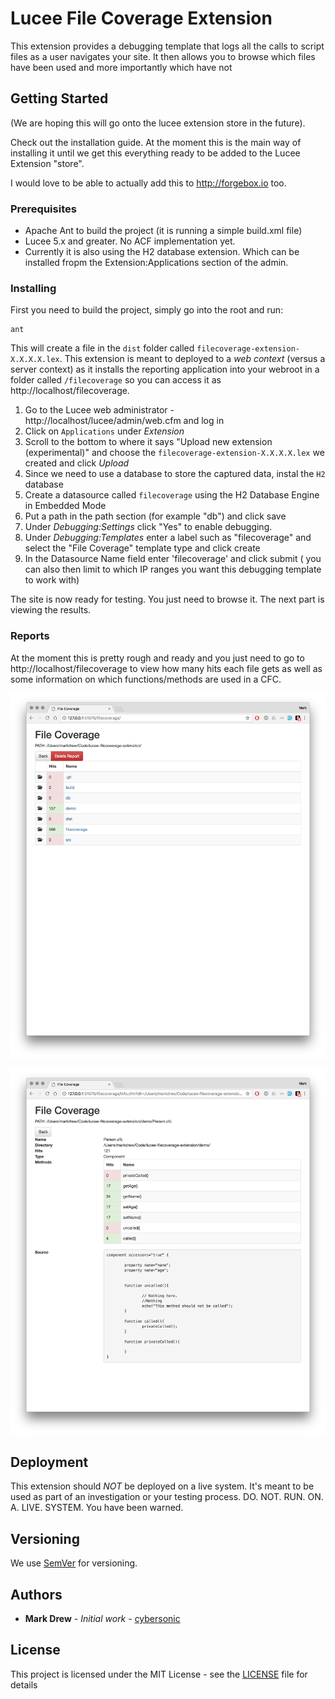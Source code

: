 # Lucee File Coverage Extension

This extension provides a debugging template that logs all the calls to script files as a user navigates your site. It then allows you to browse which files have been used and more importantly which have not

## Getting Started

(We are hoping this will go onto the lucee extension store in the future).


Check out the installation guide. At the moment this is the main way of installing it until we get this everything ready to be added to the Lucee Extension "store". 

I would love to be able to actually add this to http://forgebox.io too. 



### Prerequisites

- Apache Ant to build the project (it is running a simple build.xml file)
- Lucee 5.x and greater. No ACF implementation yet. 
- Currently it is also using the H2 database extension. Which can be installed fropm the Extension:Applications section of the admin.


### Installing

First you need to build the project, simply go into the root and run:
```
ant
```

This will create a file in the `dist` folder called `filecoverage-extension-X.X.X.X.lex`. This extension is meant to deployed to a *web context* (versus a server context) as it installs the reporting application into your webroot in a folder called `/filecoverage` so you can access it as http://localhost/filecoverage.

1. Go to the Lucee web administrator - http://localhost/lucee/admin/web.cfm  and log in
1. Click on `Applications` under *Extension*
1. Scroll to the bottom to where it says "Upload new extension (experimental)" and choose the `filecoverage-extension-X.X.X.X.lex` we created and click *Upload*
1. Since we need to use a database to store the captured data, instal the `H2` database
1. Create a datasource called `filecoverage` using the H2 Database Engine in Embedded Mode
1. Put a path in the path section (for example "db") and click save
1. Under *Debugging:Settings* click "Yes" to enable debugging. 
1. Under *Debugging:Templates* enter a label such as "filecoverage" and select the "File Coverage" template type and click create
1. In the Datasource Name field enter 'filecoverage' and click submit ( you can also then limit to which IP ranges you want this debugging template to work with)

The site is now ready for testing. You just need to browse it. The next part is viewing the results.


### Reports
	
At the moment this is pretty rough and ready and you just need to go to http://localhost/filecoverage to view how many hits each file gets as well as some information on which functions/methods are used in a CFC. 

![Listing of files and directories](src/images/list.jpg)

![Details about a CFC](src/images/info.jpg)




<!-- End with an example of getting some data out of the system or using it for a little demo

## Running the tests

Explain how to run the automated tests for this system

### Break down into end to end tests

Explain what these tests test and why

```
Give an example
```

### And coding style tests

Explain what these tests test and why

```
Give an example
```
 -->
## Deployment

This extension should *NOT* be deployed on a live system. It's meant to be used as part of an investigation or your testing process. DO. NOT. RUN. ON. A. LIVE. SYSTEM.
You have been warned.


<!-- ## Contributing

Please read [CONTRIBUTING.md](https://gist.github.com/PurpleBooth/b24679402957c63ec426) for details on our code of conduct, and the process for submitting pull requests to us.
 -->
## Versioning


We use [SemVer](http://semver.org/) for versioning. <!-- For the versions available, see the [tags on this repository](https://github.com/your/project/tags).  -->

## Authors

* **Mark Drew** - *Initial work* - [cybersonic](https://github.com/cybersonic)

<!-- See also the list of [contributors](https://github.com/your/project/contributors) who participated in this project. -->

## License

This project is licensed under the MIT License - see the [LICENSE](LICENSE) file for details
<!-- 
## Acknowledgments

* Hat tip to anyone whose code was used
* Inspiration
* etc
 -->